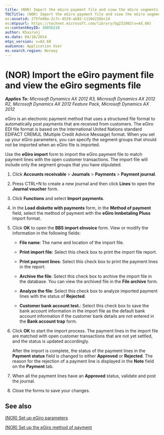```yaml
---
title: (NOR) Import the eGiro payment file and view the eGiro segments file
TOCTitle: (NOR) Import the eGiro payment file and view the eGiro segments file
ms:assetid: 275fe80a-2c7c-4529-ab85-1110e226bc1d
ms:mtpsurl: https://technet.microsoft.com/library/Gg231002(v=AX.60)
ms:contentKeyID: 36056210
author: Khairunj
ms.date: 04/18/2014
mtps_version: v=AX.60
audience: Application User
ms.search.region: Norway
---
```


# (NOR) Import the eGiro payment file and view the eGiro segments file 


_**Applies To:** Microsoft Dynamics AX 2012 R3, Microsoft Dynamics AX 2012 R2, Microsoft Dynamics AX 2012 Feature Pack, Microsoft Dynamics AX 2012_

eGiro is an electronic payment method that uses a structured file format to automatically post payments that are received from customers. The eGiro EDI file format is based on the international United Nations standard EDIFACT CREMUL (Multiple Credit Advice Message) format. When you set up your eGiro parameters, you can specify the segment groups that should not be imported when an eGiro file is imported.

Use the **eGiro import** form to import the eGiro payment file to match payment lines with the open customer transactions. The import file will include only the segment groups that you have stipulated.

1.  Click **Accounts receivable** \> **Journals** \> **Payments** \> **Payment journal**.

2.  Press CTRL+N to create a new journal and then click **Lines** to open the **Journal voucher** form.

3.  Click **Functions** and select **Import payments**.

4.  In the **Load diskette with payments** form, in the **Method of payment** field, select the method of payment with the **eGiro Innbetaling Pluss** import format.

5.  Click **OK** to open the **BBS import eInvoice** form. View or modify the information in the following fields:
    
      - **File name**: The name and location of the import file.
    
      - **Print import file**: Select this check box to print the import file report.
    
      - **Print payment lines**: Select this check box to print the payment lines in the report.
    
      - **Archive the file**: Select this check box to archive the import file in the database. You can view the archived file in the **File archive** form.
    
      - **Analyze the file**: Select this check box to analyze imported payment lines with the status of **Rejected**.
    
      - **Customer bank account test.**: Select this check box to save the bank account information in the import file as the default bank account information if the customer bank details are not entered in the **Bank account trap** form.

6.  Click **OK** to start the import process. The payment lines in the import file are matched with open customer transactions that are not yet settled, and the status is updated accordingly.
    
    After the import is complete, the status of the payment lines in the **Payment status** field is changed to either **Approved** or **Rejected**. The reason for the rejection of a payment line is displayed in the **Note** field on the **Payment** tab.

7.  When all the payment lines have an **Approved** status, validate and post the journal.

8.  Close the forms to save your changes.

## See also

[(NOR) Set up eGiro parameters](nor-set-up-egiro-parameters.md)

[(NOR) Set up the eGiro method of payment](nor-set-up-the-egiro-method-of-payment.md)

  


